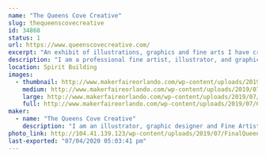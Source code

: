 ```yaml
---
name: "The Queens Cove Creative"
slug: thequeenscovecreative
id: 34868
status: 1
url: https://www.queenscovecreative.com/
excerpt: "An exhibit of illustrations, graphics and fine arts I have created. As well as collector cards I create some of which are licensed by Lucasfilm, Nickelodeon, Netflix, and Topps. I will also do live painting/drawing to show my technique and process. "
description: "I am a professional fine artist, illustrator, and graphic designer. I have a BFA in Graphic Arts from Marshall University as well as a Masters of Arts in painting and illustration. I work as an independent artist and currently am licensed by Topps where I have had the pleasure of working on multiple cards sets including Star Wars, Stranger Things and Teenage Mutant Ninja Turtles. My work is a mix of traditional subject matter with modern technology. I sell a mix of traditional watercolors, oils, and marker as well as computer-created prints. Most recently I have had work selected by Netflix to be featured in the upcoming Art of Stranger Things artbook that will be released October 15th."
location: Spirit Building
images:
  - thumbnail: http://www.makerfaireorlando.com/wp-content/uploads/2019/07/64897910_10157551402061052_3075220305040375808_o.jpg
    medium: http://www.makerfaireorlando.com/wp-content/uploads/2019/07/64897910_10157551402061052_3075220305040375808_o.jpg
    large: http://www.makerfaireorlando.com/wp-content/uploads/2019/07/64897910_10157551402061052_3075220305040375808_o.jpg
    full: http://www.makerfaireorlando.com/wp-content/uploads/2019/07/64897910_10157551402061052_3075220305040375808_o.jpg
maker:
  - name: "The Queens Cove Creative"
    description: "I am an illustrator, graphic designer and Fine Artist currently working as a independent artist and recently have had artwork licensed by Lucasfilm, Netflix and Nickelodeon for Topps collector card sets. I'll also be featured in the upcoming official Netflix  \"Stranger Things\" artbook published by penguin publishing and the Printed in Blood company."
photo_link: http://104.41.139.123/wp-content/uploads/2019/07/FinalQueensCovelogo.jpg
last-exported: "07/04/2020 05:03:41 pm"
---
```

